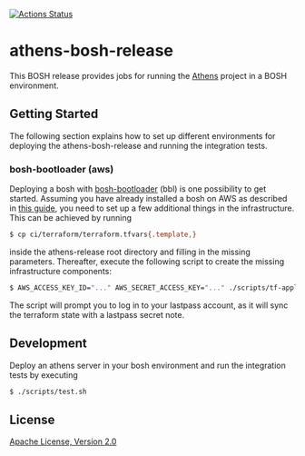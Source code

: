 [![Actions Status](https://github.com/s4heid/athens-bosh-release/workflows/build%20status/badge.svg)](https://github.com/s4heid/athens-bosh-release/actions)

# athens-bosh-release

This BOSH release provides jobs for running the [Athens](https://docs.gomods.io) project in a BOSH environment.


## Getting Started

The following section explains how to set up different environments for deploying the athens-bosh-release and running the integration tests.

### bosh-bootloader (aws)

Deploying a bosh with [bosh-bootloader](https://github.com/cloudfoundry/bosh-bootloader) (bbl) is one possibility to get started. Assuming you have already installed a bosh on AWS as described in [this guide](https://github.com/cloudfoundry/bosh-bootloader/blob/master/docs/getting-started-aws.md), you need to set up a few additional things in the infrastructure. This can be achieved by running

```sh
$ cp ci/terraform/terraform.tfvars{.template,}
```

inside the athens-release root directory and filling in the missing parameters. Thereafter, execute the following script to create the missing infrastructure components:

```sh
$ AWS_ACCESS_KEY_ID="..." AWS_SECRET_ACCESS_KEY="..." ./scripts/tf-apply.sh
```

The script will prompt you to log in to your lastpass account, as it will sync the terraform state with a lastpass secret note.


## Development

Deploy an athens server in your bosh environment and run the integration tests by executing

```sh
$ ./scripts/test.sh
```

## License

[Apache License, Version 2.0](./LICENSE)
